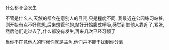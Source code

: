 什么都不会发生

不管是什么人,天然的都会在意别人的目光,只是程度不同, 我最近在公园练习站桩, 刚开始有点不好意思,后来想管他的,站好开始腹式呼吸,感觉到其他人靠近了,紧张,然后他们走过去了,什么都没有发生,再来几次已经习惯了

当你不在意他人的时候你就是主角,他们并不能干扰到你分毫